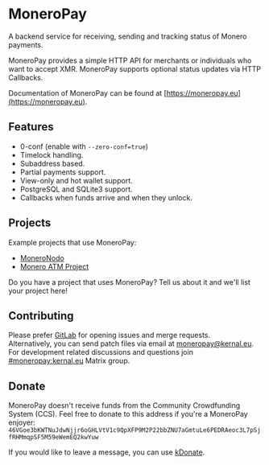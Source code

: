 # MoneroPay
A backend service for receiving, sending and tracking status of Monero payments.

MoneroPay provides a simple HTTP API for merchants or individuals who want to accept XMR.
MoneroPay supports optional status updates via HTTP Callbacks.

Documentation of MoneroPay can be found at [https://moneropay.eu](https://moneropay.eu).

## Features
- 0-conf (enable with `--zero-conf=true`)
- Timelock handling.
- Subaddress based.
- Partial payments support.
- View-only and hot wallet support.
- PostgreSQL and SQLite3 support.
- Callbacks when funds arrive and when they unlock.

## Projects
Example projects that use MoneroPay:

- [MoneroNodo](https://moneronodo.com)
- [Monero ATM Project](https://atm.monero.is)

Do you have a project that uses MoneroPay? Tell us about it and we'll list your project here!

## Contributing
Please prefer [GitLab](https://gitlab.com/moneropay/moneropay/) for opening issues and merge requests.\
Alternatively, you can send patch files via email at [moneropay@kernal.eu](mailto:moneropay@kernal.eu).\
For development related discussions and questions join [#moneropay:kernal.eu](https://matrix.to/#/#moneropay:kernal.eu) Matrix group.

## Donate
MoneroPay doesn't receive funds from the Community Crowdfunding System (CCS). Feel free to donate to this address if you're a MoneroPay enjoyer:\
`46VGoe3bKWTNuJdwNjjr6oGHLVtV1c9QpXFP9M2P22bbZNU7aGmtuLe6PEDRAeoc3L7pSjfRHMmqpSF5M59eWemEQ2kwYuw`

If you would like to leave a message, you can use [kDonate](https://donate.kernal.eu).
